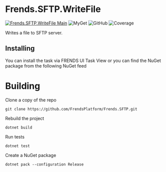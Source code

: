 # Frends.SFTP.WriteFile

[![Frends.SFTP.WriteFile Main](https://github.com/FrendsPlatform/Frends.SFTP/actions/workflows/WriteFile_build_and_test_on_main.yml/badge.svg)](https://github.com/FrendsPlatform/Frends.SFTP/actions/workflows/WriteFile_build_and_test_on_main.yml)
![MyGet](https://img.shields.io/myget/frends-tasks/v/Frends.SFTP.WriteFile?label=NuGet)
![GitHub](https://img.shields.io/github/license/FrendsPlatform/Frends.SFTP?label=License)
![Coverage](https://app-github-custom-badges.azurewebsites.net/Badge?key=FrendsPlatform/Frends.SFTP/Frends.SFTP.WriteFile|main)

Writes a file to SFTP server.

## Installing

You can install the task via FRENDS UI Task View or you can find the NuGet package from the following NuGet feed

# Building

Clone a copy of the repo

`git clone https://github.com/FrendsPlatform/Frends.SFTP.git`

Rebuild the project

`dotnet build`

Run tests

`dotnet test`

Create a NuGet package

`dotnet pack --configuration Release`

